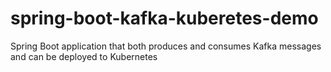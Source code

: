 # spring-boot-kafka-kuberetes-demo
Spring Boot application that both produces and consumes Kafka messages and can be deployed to Kubernetes
